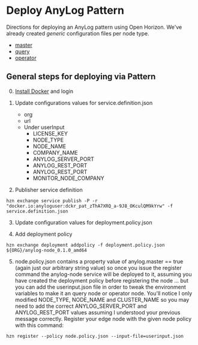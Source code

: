 # Deploy AnyLog Pattern 

Directions for deploying an AnyLog pattern using Open Horizon. We've already created _generic_ configuration files per 
node type. 

* [master](master)
* [query](query)
* [operator](operator)

## General steps for deploying via Pattern
0. [Install Docker]() and login 

1. Update configurations values for service.definition.json
   * org          
   * url
   * Under userInput
     * LICENSE_KEY      
     * NODE_TYPE       
     * NODE_NAME       
     * COMPANY_NAME     
     * ANYLOG_SERVER_PORT  
     * ANYLOG_REST_PORT   
     * ANYLOG_REST_PORT   
     * MONITOR_NODE_COMPANY  

2. Publisher service definition 
```shell
hzn exchange service publish -P -r "docker.io:anyloguser:dckr_pat_zThA7XRQ_a-9J8_OKculQM9kYrw" -f service.definition.json
```

3. Update configuration values for deployment.policy.json

4. Add deployment policy 
```shell
hzn exchange deployment addpolicy -f deployment.policy.json ${ORG}/anylog-node_0.1.0_amd64
```

5. node.policy.json contains a property value of anylog.master == true (again just our arbitrary string value) so once 
you issue the register command the anylog-node​ service will be deployed to it, assuming you have created the 
deployment policy before registering the node ... but you can add the userinput.json file in order to tweak the 
environment variables to make it an query node or operator node. You'll notice I only modified NODE_TYPE, NODE_NAME and 
CLUSTER_NAME so you may need to add the correct ANYLOG_SERVER_PORT and ANYLOG_REST_PORT values assuming I understood your 
previous message correctly. Register your edge node with the given node policy with this command:
```shell
hzn register --policy node.policy.json --input-file=userinput.json
```
   